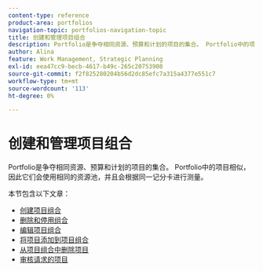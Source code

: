 ```yaml
---
content-type: reference
product-area: portfolios
navigation-topic: portfolios-navigation-topic
title: 创建和管理项目组合
description: Portfolio是争夺相同资源、预算和计划的项目的集合。 Portfolio中的项目相似，因此它们会使用相同的资源池，并且会根据同一记分卡进行测量。
author: Alina
feature: Work Management, Strategic Planning
exl-id: eea47cc9-becb-4617-b49c-265c20753908
source-git-commit: f2f825280204b56d2dc85efc7a315a4377e551c7
workflow-type: tm+mt
source-wordcount: '113'
ht-degree: 0%

---
```


# 创建和管理项目组合

Portfolio是争夺相同资源、预算和计划的项目的集合。 Portfolio中的项目相似，因此它们会使用相同的资源池，并且会根据同一记分卡进行测量。

本节包含以下文章：

* [创建项目组合](../../../manage-work/portfolios/create-and-manage-portfolios/create-portfolios.md)
* [删除和停用组合](../../../manage-work/portfolios/create-and-manage-portfolios/delete-deactivate-portfolios.md)
* [编辑项目组合](../../../manage-work/portfolios/create-and-manage-portfolios/edit-portfolios.md)
* [将项目添加到项目组合](../../../manage-work/portfolios/create-and-manage-portfolios/add-projects-to-portfolios.md)
* [从项目组合中删除项目](../../../manage-work/portfolios/create-and-manage-portfolios/remove-project-from-portfolio.md)
* [审核请求的项目](../../../manage-work/portfolios/create-and-manage-portfolios/review-requested-projects.md)
